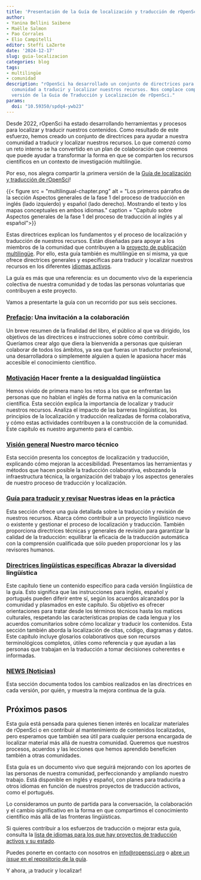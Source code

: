 ```yaml
---
title: 'Presentación de la Guía de localización y traducción de rOpenSci'
author:
- Yanina Bellini Saibene
- Maëlle Salmon
- Pao Corrales
- Elio Campitelli
editor: Steffi LaZerte
date: '2024-12-17'
slug: guia-localizacion
categories: blog
tags:
- multilingüe
- comunidad
description: "rOpenSci ha desarrollado un conjunto de directrices para ayudar a nuestra
  comunidad a traducir y localizar nuestros recursos. Nos complace compartir la primera
  versión de la Guia de Traducción y Localización de rOpenSci."
params:
  doi: "10.59350/spdq4-ywb23"
---
```


Desde 2022, rOpenSci ha estado desarrollando herramientas y procesos para localizar y traducir nuestros contenidos.
Como resultado de este esfuerzo, hemos creado un conjunto de directrices para ayudar a nuestra 
comunidad a traducir y localizar nuestros recursos.
Lo que comenzó como un reto interno se ha convertido en un plan de colaboración que creemos que puede 
ayudar a transformar la forma en que se comparten los recursos científicos en un contexto de investigación multilingüe.

Por eso, nos alegra compartir la ¡primera versión de la 
[Guía de localización y traducción de rOpenSci](https://translationguide.ropensci.org/)!

{{< figure src = "multilingual-chapter.png" alt = "Los primeros párrafos de la sección Aspectos generales de la fase 1 del proceso de traducción en inglés (lado izquierdo) y español (lado derecho). Mostrando el texto y los mapas conceptuales en ambos idiomas." caption = "Capítulo sobre Aspectos generales de la fase 1 del proceso de traducción al inglés y al español">}}

Estas directrices explican los fundamentos y el proceso de localización y traducción de nuestros recursos.
Están diseñadas para apoyar a los miembros de la comunidad que contribuyen a 
la [proyecto de publicación multilingüe](/multilingual-publishing/).
Por ello, esta guía también es multilingüe en sí misma, 
ya que ofrece directrices generales y específicas para traducir 
y localizar nuestros recursos en los diferentes [idiomas activos](https://github.com/ropensci-review-tools/translation_guide/?tab=readme-ov-file#languages-with-active-projects).

La guía es más que una referencia: es un documento vivo de la experiencia colectiva 
de nuestra comunidad y de todas las personas voluntarias que contribuyen a este proyecto.

Vamos a presentarte la guía con un recorrido por sus seis secciones.

### [Prefacio](https://translationguide.ropensci.org): Una invitación a la colaboración

Un breve resumen de la finalidad del libro, el público al que va dirigido, los objetivos de las directrices e 
instrucciones sobre cómo contribuir. Queríamos crear algo que diera la bienvenida a 
personas que quisieran colaborar de todos los ámbitos, ya sea que fueras un traductor profesional, 
una desarrolladora o simplemente alguien a quien le apasiona hacer más accesible el conocimiento científico.

### [Motivación](https://translationguide.ropensci.org/motivation.html) Hacer frente a la desigualdad lingüística

Hemos vivido de primera mano los retos a los que se enfrentan las personas que no hablan el inglés de forma nativa 
en la comunicación científica.
Esta sección explica la importancia de localizar y traducir nuestros recursos.
Analiza el impacto de las barreras lingüísticas, los principios de la localización y traducción 
realizadas de forma colaborativa, y cómo estas actividades contribuyen a la construcción de la comunidad. 
Este capítulo es nuestro argumento para el cambio.

### [Visión general](https://translationguide.ropensci.org/intro.html) Nuestro marco técnico

Esta sección presenta los conceptos de localización y traducción, explicando cómo mejoran la accesibilidad. 
Presentamos las herramientas y métodos que hacen posible la traducción colaborativa,
esbozando la infraestructura técnica, la organización del trabajo y los aspectos generales 
de nuestro proceso de traducción y localización.

### [Guía para traducir y revisar](https://translationguide.ropensci.org/howtoreview.html) Nuestras ideas en la práctica

Esta sección ofrece una guía detallada sobre la traducción y revisión de nuestros recursos.
Abarca cómo contribuir a un proyecto lingüístico nuevo o existente y gestionar el proceso de localización y traducción.
También proporciona directrices técnicas y generales de revisión para garantizar la calidad 
de la traducción: equilibrar la eficacia de la traducción automática con la 
comprensión cualificada que sólo pueden proporcionar los y las revisores humanos.

### [Directrices lingüísticas específicas](https://translationguide.ropensci.org/specific_guidelines.html) Abrazar la diversidad lingüística

Este capítulo tiene un contenido específico para cada versión lingüística de la guía.
Esto significa que las instrucciones para inglés, español y portugués pueden diferir entre sí, 
según los acuerdos alcanzados por la comunidad y plasmados en este capítulo. 
Su objetivo es ofrecer orientaciones para tratar desde los términos técnicos hasta los matices culturales, 
respetando las características propias de cada lengua y los acuerdos comunitarios sobre cómo 
localizar y traducir los contenidos.
Esta sección también aborda la localización de citas, código, diagramas y datos.
Este capítulo incluye glosarios colaborativos que son recursos terminológicos completos, 
útiles como referencia y que ayudan a las personas que trabajan en la traducción a tomar 
decisiones coherentes e informadas.

### [NEWS (Noticias)](https://translationguide.ropensci.org/booknews.html)

Esta sección documenta todos los cambios realizados en las directrices en cada versión, por quién, 
y muestra la mejora continua de la guía.

## Próximos pasos

Esta guía está pensada para quienes tienen interés en localizar materiales de rOpenSci 
o en contribuir al mantenimiento de contenidos localizados, 
pero esperamos que también sea útil para cualquier persona encargada de localizar material más allá de nuestra comunidad.
Queremos que nuestros procesos, acuerdos y las lecciones que hemos aprendido beneficien también a otras comunidades.

Esta guía es un documento vivo que seguirá mejorando con los aportes de las personas de nuestra comunidad, 
perfeccionando y ampliando nuestro trabajo.
Está disponible en inglés y español, con planes para traducirla a otros idiomas en función 
de nuestros proyectos de traducción activos, como el portugués.

Lo consideramos un punto de partida para la conversación, la colaboración y el cambio significativo 
en la forma en que compartimos el conocimiento científico más allá de las fronteras lingüísticas.

Si quieres contribuir a los esfuerzos de traducción o mejorar esta guía, 
consulta la [lista de idiomas para los que hay proyectos de traducción activos y su estado](https://github.com/ropensci-review-tools/translation_guide#active).

Puedes ponerte en contacto con nosotros en [info@ropensci.org](mailto:info@ropensci.org) 
o [abre un _issue_ en el repositorio de la guía](https://github.com/ropensci-review-tools/translation_guide/issues).

Y ahora, ¡a traducir y localizar!
